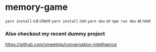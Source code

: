 # memory-game 

`yarn install`
cd client `yarn install`
run `yarn dev` or `npm run dev` at root


### Also checkout my recent dummy project
https://github.com/vineetpjp/conversation-intelligence
